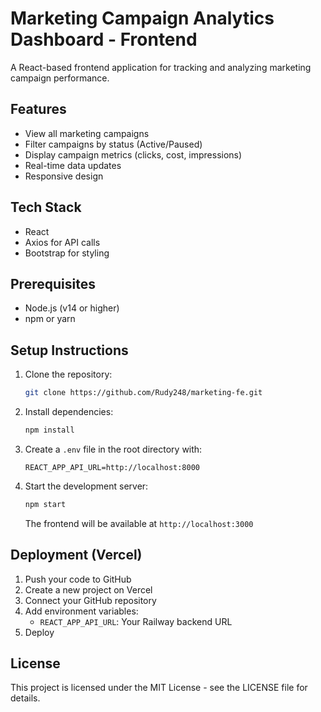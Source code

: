 # Marketing Campaign Analytics Dashboard - Frontend

A React-based frontend application for tracking and analyzing marketing campaign performance.

## Features

- View all marketing campaigns
- Filter campaigns by status (Active/Paused)
- Display campaign metrics (clicks, cost, impressions)
- Real-time data updates
- Responsive design

## Tech Stack

- React
- Axios for API calls
- Bootstrap for styling

## Prerequisites

- Node.js (v14 or higher)
- npm or yarn

## Setup Instructions

1. Clone the repository:
   ```bash
   git clone https://github.com/Rudy248/marketing-fe.git
   ```

2. Install dependencies:
   ```bash
   npm install
   ```

3. Create a `.env` file in the root directory with:
   ```
   REACT_APP_API_URL=http://localhost:8000
   ```

4. Start the development server:
   ```bash
   npm start
   ```
   The frontend will be available at `http://localhost:3000`

## Deployment (Vercel)

1. Push your code to GitHub
2. Create a new project on Vercel
3. Connect your GitHub repository
4. Add environment variables:
   - `REACT_APP_API_URL`: Your Railway backend URL
5. Deploy


## License

This project is licensed under the MIT License - see the LICENSE file for details.
